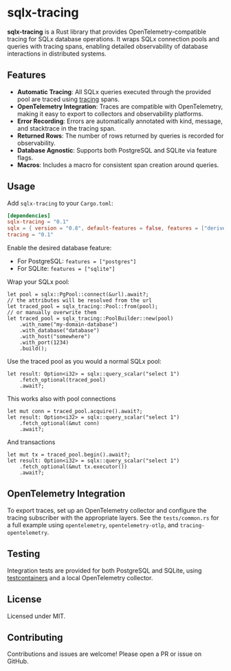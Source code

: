# sqlx-tracing

**sqlx-tracing** is a Rust library that provides OpenTelemetry-compatible tracing for SQLx database operations. It wraps SQLx connection pools and queries with tracing spans, enabling detailed observability of database interactions in distributed systems.

## Features

- **Automatic Tracing**: All SQLx queries executed through the provided pool are traced using [tracing](https://docs.rs/tracing) spans.
- **OpenTelemetry Integration**: Traces are compatible with OpenTelemetry, making it easy to export to collectors and observability platforms.
- **Error Recording**: Errors are automatically annotated with kind, message, and stacktrace in the tracing span.
- **Returned Rows**: The number of rows returned by queries is recorded for observability.
- **Database Agnostic**: Supports both PostgreSQL and SQLite via feature flags.
- **Macros**: Includes a macro for consistent span creation around queries.

## Usage

Add `sqlx-tracing` to your `Cargo.toml`:

```toml
[dependencies]
sqlx-tracing = "0.1"
sqlx = { version = "0.8", default-features = false, features = ["derive"] }
tracing = "0.1"
```

Enable the desired database feature:

- For PostgreSQL: `features = ["postgres"]`
- For SQLite: `features = ["sqlite"]`

Wrap your SQLx pool:

```rust,ignore
let pool = sqlx::PgPool::connect(&url).await?;
// the attributes will be resolved from the url
let traced_pool = sqlx_tracing::Pool::from(pool);
// or manually overwrite them
let traced_pool = sqlx_tracing::PoolBuilder::new(pool)
    .with_name("my-domain-database")
    .with_database("database")
    .with_host("somewhere")
    .with_port(1234)
    .build();
```

Use the traced pool as you would a normal SQLx pool:

```rust,ignore
let result: Option<i32> = sqlx::query_scalar("select 1")
    .fetch_optional(traced_pool)
    .await?;
```

This works also with pool connections

```rust,ignore
let mut conn = traced_pool.acquire().await?;
let result: Option<i32> = sqlx::query_scalar("select 1")
    .fetch_optional(&mut conn)
    .await?;
```

And transactions

```rust,ignore
let mut tx = traced_pool.begin().await?;
let result: Option<i32> = sqlx::query_scalar("select 1")
    .fetch_optional(&mut tx.executor())
    .await?;
```

## OpenTelemetry Integration

To export traces, set up an OpenTelemetry collector and configure the tracing subscriber with the appropriate layers. See the `tests/common.rs` for a full example using `opentelemetry`, `opentelemetry-otlp`, and `tracing-opentelemetry`.

## Testing

Integration tests are provided for both PostgreSQL and SQLite, using [testcontainers](https://docs.rs/testcontainers) and a local OpenTelemetry collector.

## License

Licensed under MIT.

## Contributing

Contributions and issues are welcome! Please open a PR or issue on GitHub.
